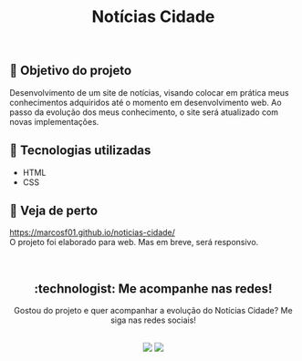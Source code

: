 <h1 align="center">Notícias Cidade</h1><br>

## :dart: Objetivo do projeto 
Desenvolvimento de um site de notícias, visando colocar em prática meus conhecimentos adquiridos até o momento em desenvolvimento web. Ao passo da evolução dos meus conhecimento, o site será atualizado com novas implementações.

## :rocket: Tecnologias utilizadas

- HTML
- CSS

## :mag_right: Veja de perto
 https://marcosf01.github.io/noticias-cidade/ <br>
O projeto foi elaborado para web. Mas em breve, será responsivo.

<br>

<h2 align="center"> :technologist: Me acompanhe nas redes! </h2>

<p align="center">
Gostou do projeto e quer acompanhar a evolução do Notícias Cidade? Me siga nas redes sociais!
</p>

<div align="center" style="display: inline_block"><br>
  <a href="https://instagram.com/mfelipereis" target="_blank"><img src="https://img.shields.io/badge/-Instagram-E4405F?style=for-the-badge&logo=instagram&logoColor=white" target="_blank"></a>
  <a href = "https://www.linkedin.com/in/marcosfelipe01" target="_blank"><img src="https://img.shields.io/badge/-LinkedIn-%230077B5?style=for-the-badge&logo=linkedin&logoColor=white" target="_blank">
</div>  
